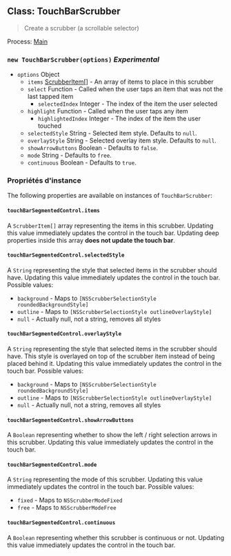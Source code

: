 ## Class: TouchBarScrubber

> Create a scrubber (a scrollable selector)

Process: [Main](../tutorial/quick-start.md#main-process)

### `new TouchBarScrubber(options)` *Experimental*

* `options` Object 
  * `items` [ScrubberItem[]](structures/scrubber-item.md) - An array of items to place in this scrubber
  * `select` Function - Called when the user taps an item that was not the last tapped item 
    * `selectedIndex` Integer - The index of the item the user selected
  * `highlight` Function - Called when the user taps any item 
    * `highlightedIndex` Integer - The index of the item the user touched
  * `selectedStyle` String - Selected item style. Defaults to `null`.
  * `overlayStyle` String - Selected overlay item style. Defaults to `null`.
  * `showArrowButtons` Boolean - Defaults to `false`.
  * `mode` String - Defaults to `free`.
  * `continuous` Boolean - Defaults to `true`.

### Propriétés d'instance

The following properties are available on instances of `TouchBarScrubber`:

#### `touchBarSegmentedControl.items`

A `ScrubberItem[]` array representing the items in this scrubber. Updating this value immediately updates the control in the touch bar. Updating deep properties inside this array **does not update the touch bar**.

#### `touchBarSegmentedControl.selectedStyle`

A `String` representing the style that selected items in the scrubber should have. Updating this value immediately updates the control in the touch bar. Possible values:

* `background` - Maps to `[NSScrubberSelectionStyle roundedBackgroundStyle]`
* `outline` - Maps to `[NSScrubberSelectionStyle outlineOverlayStyle]`
* `null` - Actually null, not a string, removes all styles

#### `touchBarSegmentedControl.overlayStyle`

A `String` representing the style that selected items in the scrubber should have. This style is overlayed on top of the scrubber item instead of being placed behind it. Updating this value immediately updates the control in the touch bar. Possible values:

* `background` - Maps to `[NSScrubberSelectionStyle roundedBackgroundStyle]`
* `outline` - Maps to `[NSScrubberSelectionStyle outlineOverlayStyle]`
* `null` - Actually null, not a string, removes all styles

#### `touchBarSegmentedControl.showArrowButtons`

A `Boolean` representing whether to show the left / right selection arrows in this scrubber. Updating this value immediately updates the control in the touch bar.

#### `touchBarSegmentedControl.mode`

A `String` representing the mode of this scrubber. Updating this value immediately updates the control in the touch bar. Possible values:

* `fixed` - Maps to `NSScrubberModeFixed`
* `free` - Maps to `NSScrubberModeFree`

#### `touchBarSegmentedControl.continuous`

A `Boolean` representing whether this scrubber is continuous or not. Updating this value immediately updates the control in the touch bar.